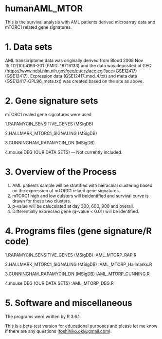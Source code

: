 # humanAML_MTOR

This is the survival analysis with AML patients derived microarray data and mTORC1 related gene signatures.

# 1. Data sets

AML transcriptome data was originally derived from Blood 2008 Nov 15;112(10):4193-201 (PMID: 18716133) and the data was deposited at GEO (https://www.ncbi.nlm.nih.gov/geo/query/acc.cgi?acc=GSE12417)(GSE12417). Expression data (GSE12417_mod_4.txt) and meta data (GSE12417-GPL96_meta.txt) was created based on the site as above. 

# 2. Gene signature sets

mTORC1 realed gene signatures were used 

1.RAPAMYCIN_SENSITIVE_GENES (MSigDB)

2.HALLMARK_MTORC1_SIGNALING (MSigDB) 

3.CUNNINGHAM_RAPAMYCIN_DN  (MSigDB)

4.mouse DEG (OUR DATA SETS) -- Not currently included. 

# 3. Overview of the Process

1. AML patients sample will be stratified with hierachial clustering based on the expression of mTORC1 relaed gene signatures. 
2. mTORC1 high and low culsters will beidentified and survival curve is drawn for these two clusters.
3. p-value will be caluculated at day 300, 600, 900 and overall.
4. Differentially expressed gene (q-value < 0.01) will be identified.

# 4. Programs files (gene signature/R code)

1.RAPAMYCIN_SENSITIVE_GENES (MSigDB) :AML_MTORP_RAP.R

2.HALLMARK_MTORC1_SIGNALING (MSigDB) :AML_MTORP_Hallmarks.R

3.CUNNINGHAM_RAPAMYCIN_DN  (MSigDB) :AML_MTORP_CUNNING.R

4.mouse DEG (OUR DATA SETS) :AML_MTORP_DEG.R

# 5. Software and miscellaneous 
The programs were written by R 3.6.1.

This is a beta-test version for educational purposes and please let me know if there are any questions (toshihiko.oki@gmail.com).


